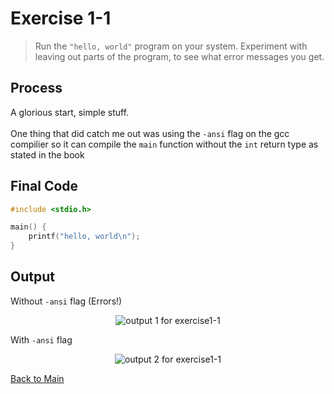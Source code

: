 # Exercise 1-1

> Run the `"hello, world"` program on your system. Experiment with leaving out parts of the program, to see what error messages you get.

## Process
A glorious start, simple stuff. \
\
One thing that did catch me out was using the `-ansi` flag on the gcc compilier so it can compile the `main` function without the `int` return type as stated in the book

## Final Code
```c
#include <stdio.h>

main() {
    printf("hello, world\n");
}
```

## Output
Without `-ansi` flag (Errors!)
<p align="center">
    <image src="../assets/exercise1-1_output1.jpg" alt="output 1 for exercise1-1" />    
</p>

With `-ansi` flag
<p align="center">
    <image src="../assets/exercise1-1_output2.jpg" alt="output 2 for exercise1-1" />   
</p>

[Back to Main](../readme.md)
